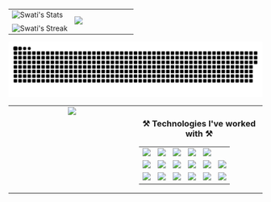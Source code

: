 <table style="border-collapse: collapse; border: none; width: 100%;">
  <tr style="border: none;">
    <td style="border: none; width: 50%;">
      <img src="https://github-readme-stats.vercel.app/api?username=swatified&theme=tokyonight&show_icons=true&hide_border=true&count_private=true" alt="Swati's Stats" width="100%">
      <br>
      <img src="https://github-readme-streak-stats.herokuapp.com/?user=swatified&theme=tokyonight&hide_border=true" alt="Swati's Streak" width="100%" style="margin-top: 10px;">
    </td>
    <td style="border: none; width: 50%;">
      <img src="https://i.ibb.co/QfGZ1K1/I-are-programmer-I-make-computer-Beep-Boop-Beep-Beep-Boop-cute-cat-programmer-blue-Sticker-for-Sale.jpg" height="400">
    </td>
  </tr>
</table>
<img alt="snake eating my contributions" src="https://raw.githubusercontent.com/swatified/swatified/output/github-contribution-grid-snake.svg" />
<br>

<div align="center">
  <table width="100%">
    <tr>
      <td width="50%" align="center" valign="top">
        <img src="https://github-readme-stats.vercel.app/api/top-langs/?username=swatified&layout=compact" height="200">
      </td>
      <td width="50%" align="center" valign="top">
        <h3>⚒️ Technologies I've worked with ⚒️</h3>
        <table>
          <tr>
            <td align="center"><img src="https://skillicons.dev/icons?i=flask" /></td>
            <td align="center"><img src="https://skillicons.dev/icons?i=androidstudio" /></td>
            <td align="center"><img src="https://skillicons.dev/icons?i=figma" /></td>
            <td align="center"><img src="https://skillicons.dev/icons?i=firebase" /></td>
            <td align="center"><img src="https://skillicons.dev/icons?i=anaconda" /></td>
          </tr>
          <tr>
            <td align="center"><img src="https://skillicons.dev/icons?i=html" /></td>
            <td align="center"><img src="https://skillicons.dev/icons?i=python" /></td>
            <td align="center"><img src="https://skillicons.dev/icons?i=javascript" /></td>
            <td align="center"><img src="https://skillicons.dev/icons?i=c" /></td>
            <td align="center"><img src="https://skillicons.dev/icons?i=css" /></td>
            <td align="center"><img src="https://skillicons.dev/icons?i=github" /></td>
          </tr>
          <tr>
            <td align="center"><img src="https://skillicons.dev/icons?i=vscode" /></td>
            <td align="center"><img src="https://skillicons.dev/icons?i=java" /></td>
            <td align="center"><img src="https://skillicons.dev/icons?i=kotlin" /></td>
            <td align="center"><img src="https://skillicons.dev/icons?i=gradle" /></td>
            <td align="center"><img src="https://skillicons.dev/icons?i=mysql" /></td>
            <td align="center"><img src="https://skillicons.dev/icons?i=git" /></td>
          </tr>
        </table>
      </td>
    </tr>
  </table>
</div>
